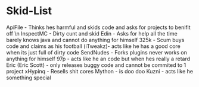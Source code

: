# Skid-List

ApiFile - Thinks hes harmful and skids code and asks for projects to benifit off \n
InspectMC - Dirty cunt and skid
Edin - Asks for help all the time barely knows java and cannot do anything for himself
325k - Scum buys code and claims as his
football (iTweakz)- acts like he has a good core when its just full of dirty code
SendNudes - Forks plugins never works on anything for himself
97p - acts like he an code but when hes really a retard
Eric (Eric Scott) - only releases buggy code and cannot be commited to 1 project
xHypinq - Resells shit cores
Mython - is doo doo
Kuzni - acts like he something special
